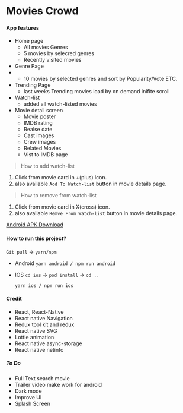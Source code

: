 # Movies Crowd

#### App features
- Home page
	- All movies Genres
	- 5 movies by selecred genres
	- Recently visited movies
- Genre Page
- 	 - 10 movies by selected genres and sort by Popularity/Vote ETC.
- Trending Page
	- last weeks Trending movies load by on demand inifite scroll
- Watch-list
	- added all watch-listed movies
- Movie detail screen
	- Movie poster
	- 	IMDB rating
	- 	Realse date
	- 	Cast images
	- 	Crew images
	- 	Related Movies
	- Vist to IMDB page
	
> How to add watch-list
1. Click from movie card in +(plus) icon.
1. also available `Add To Watch-list` button in movie details page.

> How to remove from watch-list
1. Click from movie card in X(cross) icon.
1. also available `Remve From Watch-list` button in movie details page.


[Android APK Download](https://drive.google.com/drive/folders/1ZDBfGEV_SAi_78PTuEllLQfSPsxoHX6Z "Android APK Download")


#### How to run this project?

`Git pull` -> `yarn/npm`
- Android
	`yarn android / npm run android`
- IOS
	`cd ios` -> `pod install` -> `cd ..`
	
	`yarn ios / npm run ios`

#### Credit
- React, React-Native
- React native Navigation
- Redux tool kit and redux
- React native SVG
- Lottie animation
- React native async-storage
- React native netinfo

##### To Do
- Full Text search movie
- Trailer video make work for android
- Dark mode
- Improve UI
- Splash Screen
